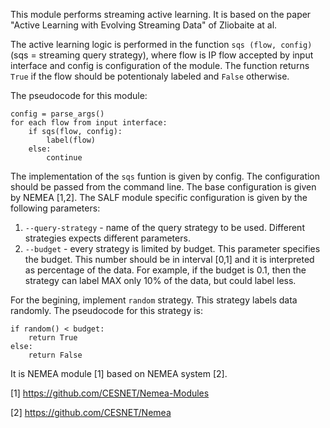 This module performs streaming active learning. It is based on the paper "Active Learning with Evolving Streaming Data" of Zliobaite at al.

The active learning logic is performed in the function `sqs (flow, config)` (sqs = streaming query strategy), where flow is IP flow accepted by input interface and config is configuration of the module. The function returns `True` if the flow should be potentionaly labeled and `False` otherwise.

The pseudocode for this module:

```
config = parse_args()
for each flow from input interface:
    if sqs(flow, config):
        label(flow)
    else:
        continue
```

The implementation of the `sqs` funtion is given by config. The configuration should be passed from the command line. The base configuration is given by NEMEA [1,2]. The SALF module specific configuration is given by the following parameters:
 1. `--query-strategy` - name of the query strategy to be used. Different strategies expects different parameters.
 2. `--budget` - every strategy is limited by budget. This parameter specifies the budget. This number should be in interval [0,1] and it is interpreted as percentage of the data. For example, if the budget is 0.1, then the strategy can label MAX only 10% of the data, but could label less.

For the begining, implement `random` strategy. This strategy labels data randomly. The pseudocode for this strategy is:

```
if random() < budget:
    return True
else:
    return False
```


It is NEMEA module [1] based on NEMEA system [2].

[1] https://github.com/CESNET/Nemea-Modules

[2] https://github.com/CESNET/Nemea